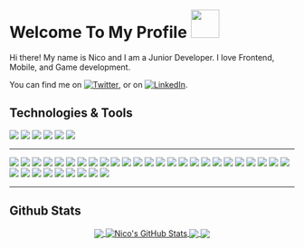 # Welcome To My Profile <img src="https://cutewallpaper.org/21/cute-backgrounds-gif/Cute-gif-transparent-background-Background-Download.gif" width="50px">
Hi there! My name is Nico and I am a Junior Developer. I love Frontend, Mobile, and Game development. 
<!-- Actual text -->

You can find me on [![Twitter][1.2]][1], or on [![LinkedIn][2.2]][2].

<!-- Icons -->

[1.2]: http://i.imgur.com/wWzX9uB.png (twitter icon without padding)
[2.2]: https://raw.githubusercontent.com/MartinHeinz/MartinHeinz/master/linkedin-3-16.png (LinkedIn icon without padding)

<!-- Links to your social media accounts -->

[1]: https://twitter.com/eunicocornelius
[2]: https://www.linkedin.com/in/eunico-cornelius-0a262b151/

## Technologies & Tools
![](https://img.shields.io/badge/-OS-007EB8)
![](https://img.shields.io/badge/-Code-04B8C1)
![](https://img.shields.io/badge/-Frameworks%20%26%20Libraries-0CD4AD)
![](https://img.shields.io/badge/-Runtime%20%26%20Toolkits-FDD913)
![](https://img.shields.io/badge/-Databases-FF0558)
![](https://img.shields.io/badge/-Others-700c54)
___
![](https://img.shields.io/static/v1?message=Windows&logo=windows&labelColor=5c5c5c&color=007EB8&logoColor=white&label=%20)
![](https://img.shields.io/static/v1?message=MacOSx&logo=apple&labelColor=5c5c5c&color=007EB8&logoColor=white&label=%20)
![](https://img.shields.io/static/v1?message=Linux&logo=linux&labelColor=5c5c5c&color=007EB8&logoColor=white&label=%20)
![](https://img.shields.io/static/v1?message=Python&logo=python&labelColor=5c5c5c&color=04B8C1&logoColor=white&label=%20)
![](https://img.shields.io/static/v1?message=Javascript&logo=javascript&labelColor=5c5c5c&color=04B8C1&logoColor=white&label=%20)
![](https://img.shields.io/static/v1?message=PHP&logo=php&labelColor=5c5c5c&color=04B8C1&logoColor=white&label=%20)
![](https://img.shields.io/static/v1?message=HTML&logo=html5&labelColor=5c5c5c&color=04B8C1&logoColor=white&label=%20)
![](https://img.shields.io/static/v1?message=CSS&logo=css3&labelColor=5c5c5c&color=04B8C1&logoColor=white&label=%20)
![](https://img.shields.io/static/v1?message=C%23&logo=c-sharp&labelColor=5c5c5c&color=04B8C1&logoColor=white&label=%20)
![](https://img.shields.io/static/v1?message=C%2B%2B&logo=C%2B%2B&labelColor=5c5c5c&color=04B8C1&logoColor=white&label=%20)
![](https://img.shields.io/static/v1?message=Java&logo=java&labelColor=5c5c5c&color=04B8C1&logoColor=white&label=%20)
![](https://img.shields.io/static/v1?message=Dart&logo=dart&labelColor=5c5c5c&color=04B8C1&logoColor=white&label=%20)
![](https://img.shields.io/static/v1?message=React-Native&logo=react&labelColor=5c5c5c&color=0CD4AD&logoColor=white&label=%20)
![](https://img.shields.io/static/v1?message=ReactJS&logo=react&labelColor=5c5c5c&color=0CD4AD&logoColor=white&label=%20)
![](https://img.shields.io/static/v1?message=VueJS&logo=vue.js&labelColor=5c5c5c&color=0CD4AD&logoColor=white&label=%20)
![](https://img.shields.io/static/v1?message=ASP.NET&logo=.net&labelColor=5c5c5c&color=0CD4AD&logoColor=white&label=%20)
![](https://img.shields.io/static/v1?message=Bootstrap&logo=bootstrap&labelColor=5c5c5c&color=0CD4AD&logoColor=white&label=%20)
![](https://img.shields.io/static/v1?message=Flask&logo=flask&labelColor=5c5c5c&color=0CD4AD&logoColor=white&label=%20)
![](https://img.shields.io/static/v1?message=Tensorflow&logo=tensorflow&labelColor=5c5c5c&color=0CD4AD&logoColor=white&label=%20)
![](https://img.shields.io/static/v1?message=Keras&logo=keras&labelColor=5c5c5c&color=0CD4AD&logoColor=white&label=%20)
![](https://img.shields.io/static/v1?message=NodeJS&logo=node.js&labelColor=5c5c5c&color=FDD913&logoColor=white&label=%20)
![](https://img.shields.io/static/v1?message=Flutter&logo=flutter&labelColor=5c5c5c&color=FDD913&logoColor=white&label=%20)
![](https://img.shields.io/static/v1?message=MongoDB&logo=mongodb&labelColor=5c5c5c&color=FF0558&logoColor=white&label=%20)
![](https://img.shields.io/static/v1?message=MySQL&logo=mysql&labelColor=5c5c5c&color=FF0558&logoColor=white&label=%20)
![](https://img.shields.io/static/v1?message=Docker&logo=docker&labelColor=5c5c5c&color=700c54&logoColor=white&label=%20)
![](https://img.shields.io/static/v1?message=Docker-Swarm&logo=docker&labelColor=5c5c5c&color=700c54&logoColor=white&label=%20)
![](https://img.shields.io/static/v1?message=Heroku&logo=heroku&labelColor=5c5c5c&color=700c54&logoColor=white&label=%20)
![](https://img.shields.io/static/v1?message=Locust&logo=python&labelColor=5c5c5c&color=700c54&logoColor=white&label=%20)
![](https://img.shields.io/static/v1?message=Cypress&logo=cypress&labelColor=5c5c5c&color=700c54&logoColor=white&label=%20)
![](https://img.shields.io/static/v1?message=Unity&logo=unity&labelColor=5c5c5c&color=700c54&logoColor=white&label=%20)
![](https://img.shields.io/static/v1?message=Microsoft-Office&logo=microsoft-office&labelColor=5c5c5c&color=700c54&logoColor=white&label=%20)
![](https://img.shields.io/static/v1?message=Adobe-Photshop&logo=adobe-photoshop&labelColor=5c5c5c&color=700c54&logoColor=white&label=%20)
![](https://img.shields.io/static/v1?message=Adobe-XD&logo=adobe-xd&labelColor=5c5c5c&color=700c54&logoColor=white&label=%20)
![](https://img.shields.io/static/v1?message=Git&logo=git&labelColor=5c5c5c&color=700c54&logoColor=white&label=%20)
___

## Github Stats
<div style="text-align:center">
<a href="https://github.com/eunicocornelius?tab=repositories">
  <img align="center" src="https://github-readme-stats.vercel.app/api/top-langs/?username=eunicocornelius&hide=dart,html&theme=radical&card_width=305" />
</a>
<a href="https://github.com/eunicocornelius?tab=repositories">
  <img align="center" src="https://github-readme-stats.vercel.app/api?username=eunicocornelius&show_icons=true&theme=radical&card_width=300&line_height=27" alt="Nico's GitHub Stats" />
</a>

<a href="https://github.com/eunicocornelius/mern_devconnector">
  <img align="center" src="https://github-readme-stats.vercel.app/api/pin/?username=eunicocornelius&repo=mern_devconnector&theme=radical" />
</a>

<a href="https://github.com/eunicocornelius/flutter_world_time">
  <img align="center" src="https://github-readme-stats.vercel.app/api/pin/?username=eunicocornelius&repo=flutter_world_time&theme=radical" />
</a>   
</div>
<!--
**eunicocornelius/eunicocornelius** is a ✨ _special_ ✨ repository because its `README.md` (this file) appears on your GitHub profile.

Here are some ideas to get you started:

- 🔭 I’m currently working on ...
- 🌱 I’m currently learning ...
- 👯 I’m looking to collaborate on ...
- 🤔 I’m looking for help with ...
- 💬 Ask me about ...
- 📫 How to reach me: ...
- 😄 Pronouns: ...
- ⚡ Fun fact: ...

```
❗ Skills that have 🍺 emoji are actively pursued
```

| ⭐ Frontend ⭐ | 🏠 Backend 🏠 | 🐳 Dev-Ops 🐳 | 🚀 Additionals 🚀|
|:---------------:|:--------------:|:-------------:|:------------------:|
| ReactJS 🍺      | Python         | Docker        | C#                 |
| VueJS-Quasar    | Python-Flask   | Docker-Swarm  | C++                | 
| HTML            | NodeJS 🍺      | Heroku        | ASP.NET            |
| CSS 🍺          | PHP            | Locust        | Tensorflow-Keras   |                
| Bootstrap       | MongoDB        | Cypress       | Unity              |
| React-Native    |                |               | Java               |
| Flutter(Dart) 🍺|                |               | Microsoft Office   |
| Javascript      |                |               | Adobe Photoshop    |
|                 |                |               | Adobe XD           |
|                 |                |               | Git                |
-->
